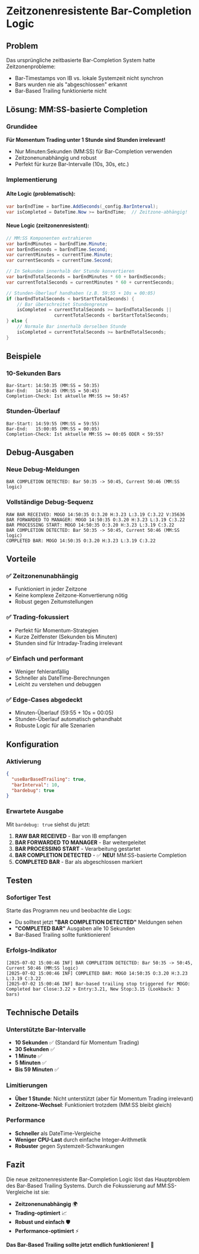 # Zeitzonenresistente Bar-Completion Logic

## Problem
Das ursprüngliche zeitbasierte Bar-Completion System hatte Zeitzonenprobleme:
- Bar-Timestamps von IB vs. lokale Systemzeit nicht synchron
- Bars wurden nie als "abgeschlossen" erkannt
- Bar-Based Trailing funktionierte nicht

## Lösung: MM:SS-basierte Completion

### Grundidee
**Für Momentum Trading unter 1 Stunde sind Stunden irrelevant!**
- Nur Minuten:Sekunden (MM:SS) für Bar-Completion verwenden
- Zeitzonenunabhängig und robust
- Perfekt für kurze Bar-Intervalle (10s, 30s, etc.)

### Implementierung

#### Alte Logic (problematisch):
```csharp
var barEndTime = barTime.AddSeconds(_config.BarInterval);
var isCompleted = DateTime.Now >= barEndTime;  // Zeitzone-abhängig!
```

#### Neue Logic (zeitzonenresistent):
```csharp
// MM:SS Komponenten extrahieren
var barEndMinutes = barEndTime.Minute;
var barEndSeconds = barEndTime.Second;
var currentMinutes = currentTime.Minute;
var currentSeconds = currentTime.Second;

// In Sekunden innerhalb der Stunde konvertieren
var barEndTotalSeconds = barEndMinutes * 60 + barEndSeconds;
var currentTotalSeconds = currentMinutes * 60 + currentSeconds;

// Stunden-Überlauf handhaben (z.B. 59:55 + 10s = 00:05)
if (barEndTotalSeconds < barStartTotalSeconds) {
    // Bar überschreitet Stundengrenze
    isCompleted = currentTotalSeconds >= barEndTotalSeconds || 
                  currentTotalSeconds < barStartTotalSeconds;
} else {
    // Normale Bar innerhalb derselben Stunde
    isCompleted = currentTotalSeconds >= barEndTotalSeconds;
}
```

## Beispiele

### 10-Sekunden Bars
```
Bar-Start: 14:50:35 (MM:SS = 50:35)
Bar-End:   14:50:45 (MM:SS = 50:45)
Completion-Check: Ist aktuelle MM:SS >= 50:45?
```

### Stunden-Überlauf
```
Bar-Start: 14:59:55 (MM:SS = 59:55)
Bar-End:   15:00:05 (MM:SS = 00:05)
Completion-Check: Ist aktuelle MM:SS >= 00:05 ODER < 59:55?
```

## Debug-Ausgaben

### Neue Debug-Meldungen
```
BAR COMPLETION DETECTED: Bar 50:35 -> 50:45, Current 50:46 (MM:SS logic)
```

### Vollständige Debug-Sequenz
```
RAW BAR RECEIVED: MOGO 14:50:35 O:3.20 H:3.23 L:3.19 C:3.22 V:35636
BAR FORWARDED TO MANAGER: MOGO 14:50:35 O:3.20 H:3.23 L:3.19 C:3.22
BAR PROCESSING START: MOGO 14:50:35 O:3.20 H:3.23 L:3.19 C:3.22
BAR COMPLETION DETECTED: Bar 50:35 -> 50:45, Current 50:46 (MM:SS logic)
COMPLETED BAR: MOGO 14:50:35 O:3.20 H:3.23 L:3.19 C:3.22
```

## Vorteile

### ✅ Zeitzonenunabhängig
- Funktioniert in jeder Zeitzone
- Keine komplexe Zeitzone-Konvertierung nötig
- Robust gegen Zeitumstellungen

### ✅ Trading-fokussiert
- Perfekt für Momentum-Strategien
- Kurze Zeitfenster (Sekunden bis Minuten)
- Stunden sind für Intraday-Trading irrelevant

### ✅ Einfach und performant
- Weniger fehleranfällig
- Schneller als DateTime-Berechnungen
- Leicht zu verstehen und debuggen

### ✅ Edge-Cases abgedeckt
- Minuten-Überlauf (59:55 + 10s = 00:05)
- Stunden-Überlauf automatisch gehandhabt
- Robuste Logic für alle Szenarien

## Konfiguration

### Aktivierung
```json
{
  "useBarBasedTrailing": true,
  "barInterval": 10,
  "bardebug": true
}
```

### Erwartete Ausgabe
Mit `bardebug: true` siehst du jetzt:
1. **RAW BAR RECEIVED** - Bar von IB empfangen
2. **BAR FORWARDED TO MANAGER** - Bar weitergeleitet
3. **BAR PROCESSING START** - Verarbeitung gestartet
4. **BAR COMPLETION DETECTED** - ✅ **NEU!** MM:SS-basierte Completion
5. **COMPLETED BAR** - Bar als abgeschlossen markiert

## Testen

### Sofortiger Test
Starte das Programm neu und beobachte die Logs:
- Du solltest jetzt **"BAR COMPLETION DETECTED"** Meldungen sehen
- **"COMPLETED BAR"** Ausgaben alle 10 Sekunden
- Bar-Based Trailing sollte funktionieren!

### Erfolgs-Indikator
```
[2025-07-02 15:00:46 INF] BAR COMPLETION DETECTED: Bar 50:35 -> 50:45, Current 50:46 (MM:SS logic)
[2025-07-02 15:00:46 INF] COMPLETED BAR: MOGO 14:50:35 O:3.20 H:3.23 L:3.19 C:3.22
[2025-07-02 15:00:46 INF] Bar-based trailing stop triggered for MOGO: Completed bar Close:3.22 > Entry:3.21, New Stop:3.15 (Lookback: 3 bars)
```

## Technische Details

### Unterstützte Bar-Intervalle
- **10 Sekunden** ✅ (Standard für Momentum Trading)
- **30 Sekunden** ✅
- **1 Minute** ✅
- **5 Minuten** ✅
- **Bis 59 Minuten** ✅

### Limitierungen
- **Über 1 Stunde**: Nicht unterstützt (aber für Momentum Trading irrelevant)
- **Zeitzone-Wechsel**: Funktioniert trotzdem (MM:SS bleibt gleich)

### Performance
- **Schneller** als DateTime-Vergleiche
- **Weniger CPU-Last** durch einfache Integer-Arithmetik
- **Robuster** gegen Systemzeit-Schwankungen

## Fazit

Die neue zeitzonenresistente Bar-Completion Logic löst das Hauptproblem des Bar-Based Trailing Systems. Durch die Fokussierung auf MM:SS-Vergleiche ist sie:

- **Zeitzonenunabhängig** 🌍
- **Trading-optimiert** 📈
- **Robust und einfach** 🛡️
- **Performance-optimiert** ⚡

**Das Bar-Based Trailing sollte jetzt endlich funktionieren!** 🎯
